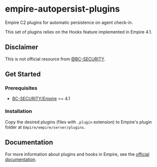 # empire-autopersist-plugins
Empire C2 plugins for automatic persistence on agent check-in.

This set of plugins relies on the Hooks feature implemented in Empire 4.1.

## Disclaimer
This is not official resource from [@BC-SECURITY](https://github.com/BC-SECURITY).

## Get Started
### Prerequisites
  - [BC-SECURITY/Empire](https://github.com/BC-SECURITY/Empire) >= 4.1

### Installation

Copy the desired plugins (files with `.plugin` extension) to Empire's plugin folder at `Empire/empire/server/plugins`.

## Documentation
For more information about plugins and hooks in Empire, see the [official documentation](https://bc-security.gitbook.io/empire-wiki/plugins).
